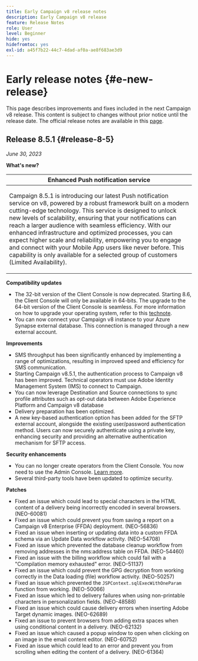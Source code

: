 ```yaml
---
title: Early Campaign v8 release notes
description: Early Campaign v8 release
feature: Release Notes
role: User
level: Beginner
hide: yes
hidefromtoc: yes
exl-id: a45f7b22-44c7-4dad-af0a-ae8f683ae3d9
---
```

# Early release notes {#e-new-release}

This page describes improvements and fixes included in the next Campaign v8 release. This content is subject to changes without prior notice until the release date. The official release notes are available in this [page](../start/release-notes.md).

## Release 8.5.1 {#release-8-5}

_June 30, 2023_

**What's new?**

<table> 
<thead>
<tr> 
<th> <strong>Enhanced Push notification service</strong><br /> </th> 
</tr> 
</thead> 
<tbody> 
<tr> 
<td><p>Campaign 8.5.1 is introducing our latest Push notification service on v8, powered by a robust framework built on a modern cutting-edge technology. This service is designed to unlock new levels of scalability, ensuring that your notifications can reach a larger audience with seamless efficiency. With our enhanced infrastructure and optimized processes, you can expect higher scale and reliability, empowering you to engage and connect with your Mobile App users like never before. This capability is only available for a selected group of customers (Limited Availability).</p>
</td> 
</tr> 
</tbody> 
</table>

**Compatibility updates**

* The 32-bit version of the Client Console is now deprecated. Starting 8.6, the Client Console will only be available in 64-bits. The upgrade to the 64-bit version of the Client Console is seamless. For more information on how to upgrade your operating system, refer to this [technote](https://experienceleague.adobe.com/docs/campaign/technotes-ac/tn-new/console.html).
* You can now connect your Campaign v8 instance to your Azure Synapse external database. This connection is managed through a new external account.

**Improvements**

* SMS throughput has been significantly enhanced by implementing a range of optimizations, resulting in improved speed and efficiency for SMS communication.
* Starting Campaign v8.5.1, the authentication process to Campaign v8 has been improved. Technical operators must use Adobe Identity Management System (IMS) to connect to Campaign.
* You can now leverage Destination and Source connections to sync profile attributes such as opt-out data between Adobe Experience Platform and Campaign v8 database
* Delivery preparation has been optimized.
* A new key-based authentication option has been added for the SFTP external account, alongside the existing user/password authentication method. Users can now securely authenticate using a private key, enhancing security and providing an alternative authentication mechanism for SFTP access.

**Security enhancements**

* You can no longer create operators from the Client Console. You now need to use the Admin Console. [Learn more](../start/gs-permissions.md).
* Several third-party tools have been updated to optimize security.

**Patches**

* Fixed an issue which could lead to special characters in the HTML content of a delivery being incorrectly encoded in several browsers. (NEO-60081)
* Fixed an issue which could prevent you from saving a report on a Campaign v8 Enterprise (FFDA) deployment. (NEO-56836)
* Fixed an issue when inserting or updating data into a custom FFDA schema via an Update Data workflow activity. (NEO-54708)
* Fixed an issue which prevented the database cleanup workflow from removing addresses in the nms:address table on FFDA. (NEO-54460)
* Fixed an issue with the billing workflow which could fail with a "Compilation memory exhausted" error. (NEO-51137)
* Fixed an issue which could prevent the GPG decryption from working correctly in the Data loading (file) workflow activity. (NEO-50257)
* Fixed an issue which prevented the `JSPContext.sqlExecWithOneParam` function from working. (NEO-50066)
* Fixed an issue which led to delivery failures when using non-printable characters in personalization fields. (NEO-48588)
* Fixed an issue which could cause delivery errors when inserting Adobe Target dynamic images. (NEO-62689)
* Fixed an issue to prevent browsers from adding extra spaces when using conditional content in a delivery. (NEO-62132)
* Fixed an issue which caused a popup window to open when clicking on an image in the email content editor. (NEO-60752)
* Fixed an issue which could lead to an error and prevent you from scrolling when editing the content of a delivery. (NEO-61364)
